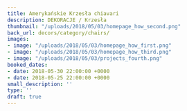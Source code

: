 ```yaml
---
title: Amerykańskie Krzesła chiavari
description: DEKORACJE / Krzesła
thumbnail: "/uploads/2018/05/03/homepage_how_second.png"
back_url: decors/category/chairs/
images:
- image: "/uploads/2018/05/03/homepage_how_first.png"
- image: "/uploads/2018/05/03/homepage_how_third.png"
- image: "/uploads/2018/05/03/projects_fourth.png"
booked_dates:
- date: 2018-05-30 22:00:00 +0000
- date: 2018-05-25 22:00:00 +0000
small_description: ''
type: ''
draft: true
---
```

